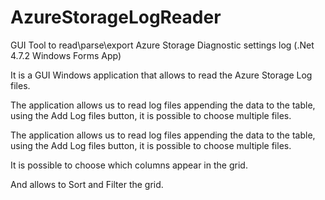 # AzureStorageLogReader
GUI Tool to read\parse\export Azure Storage Diagnostic settings log (.Net 4.7.2 Windows Forms App)

It is a GUI Windows application that allows to read the Azure Storage Log files.

The application allows us to read log files appending the data to the table, using the Add Log files button, it is possible to choose multiple files.

The application allows us to read log files appending the data to the table, using the Add Log files button, it is possible to choose multiple files.

It is possible to choose which columns appear in the grid.

And allows to Sort and Filter the grid.
